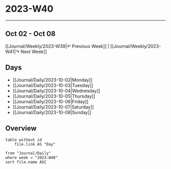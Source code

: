 # 2023-W40
---

## Oct 02 - Oct 08

[[Journal/Weekly/2023-W39|↶ Previous Week]] | [[Journal/Weekly/2023-W41|↷ Next Week]]

## Days

- [[Journal/Daily/2023-10-02|Monday]]
- [[Journal/Daily/2023-10-03|Tuesday]]
- [[Journal/Daily/2023-10-04|Wednesday]]
- [[Journal/Daily/2023-10-05|Thursday]]
- [[Journal/Daily/2023-10-06|Friday]]
- [[Journal/Daily/2023-10-07|Saturday]]
- [[Journal/Daily/2023-10-08|Sunday]]

## Overview

```dataview
table without id
	file.link AS "Day"
	
from "Journal/Daily"
where week = "2023-W40"
sort file.name ASC
```
